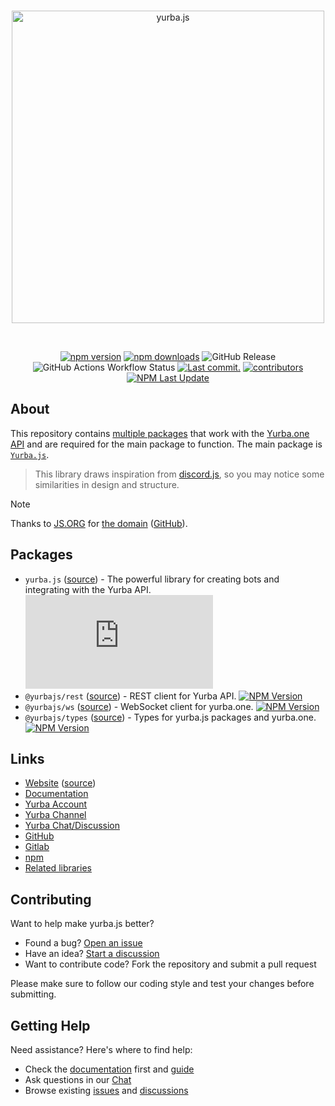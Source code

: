 <div align="center">
	<br />
	<p>
		<a href="https://yurba.js.org"><img src="https://yurba.js.org/banner.svg" width="500" alt="yurba.js" /></a>
	</p>
	<br />	
	<p>
		<a href="https://www.npmjs.com/package/yurba.js"><img src="https://img.shields.io/npm/v/yurba.js.svg?maxAge=3600" alt="npm version" /></a>
		<a href="https://www.npmjs.com/package/yurba.js"><img src="https://img.shields.io/npm/dt/yurba.js.svg?maxAge=3600" alt="npm downloads" /></a>
		<img alt="GitHub Release" src="https://img.shields.io/github/v/release/yurbajs/yurba.js?display_name=release">
        <img alt="GitHub Actions Workflow Status" src="https://img.shields.io/github/actions/workflow/status/yurbajs/yurba.js/pr-checks.yml?branch=main&label=Tests&link=https%3A%2F%2Fgithub.com%2Fyurbajs%2Fyurba.js%2Factions%2Fworkflows%2Fpr-checks.yml">
		<!-- <a href="https://github.com/yurbajs/yurba.js/actions"><img src="https://github.com/yurbajs/yurba.js/actions/workflows/tests.yml/badge.svg" alt="Tests status" /></a> -->
		<a href="https://github.com/yurbajs/yurba.js/commits/main"><img src="https://img.shields.io/github/last-commit/yurbajs/yurba.js.svg?logo=github&logoColor=ffffff" alt="Last commit." /></a>
		<a href="https://github.com/yurbajs/yurba.js/graphs/contributors"><img src="https://img.shields.io/github/contributors/yurbajs/yurba.js.svg?maxAge=3600&logo=github&logoColor=fff&color=00c7be" alt="contributors" /></a>
		<!-- <a href="https://codecov.io/gh/yurbajs/yurba.js"><img src="https://codecov.io/gh/yurbajs/yurba.js/branch/main/graph/badge.svg?precision=2" alt="Code coverage" /></a> -->
        <a href="https://www.npmjs.com/package/yurba.js"><img alt="NPM Last Update" src="https://img.shields.io/npm/last-update/yurba.js" alt="npm last update"></a>
	</p>
</div>

## About


This repository contains [multiple packages](https://github.com/yurbajs/yurba.js/tags) that work with the [Yurba.one API](https://docs.yurba.one/overview) and are required for the main package to function.
The main package is [`Yurba.js`](https://github.com/yurbajs/yurba.js/tree/main/packages/yurba.js).

> This library draws inspiration from [discord.js](https://github.com/discordjs/discord.js), so you may notice some similarities in design and structure.

> [!NOTE] 
> Thanks to [JS.ORG](https://js.org) for [the domain](https://yurba.js.org) ([GitHub](https://github.com/js-org/js.org)).

## Packages
- `yurba.js` ([source][source]) - The powerful library for creating bots and integrating with the Yurba API. [![NPM Version](https://img.shields.io/npm/v/yurba.js)](https://www.npmjs.com/package/yurba.js)
- `@yurbajs/rest` ([source][source]) - REST client for Yurba API. [![NPM Version](https://img.shields.io/npm/v/@yurbajs/rest)](https://www.npmjs.com/package/@yurbajs/rest)
- `@yurbajs/ws` ([source][source]) - WebSocket client for yurba.one. [![NPM Version](https://img.shields.io/npm/v/@yurbajs/ws)](https://www.npmjs.com/package/@yurbajs/ws)
- `@yurbajs/types` ([source][source]) - Types for yurba.js packages and yurba.one. [![NPM Version](https://img.shields.io/npm/v/@yurbajs/types)](https://www.npmjs.com/package/@yurbajs/types)



## Links
- [Website][website] ([source][website-source])
- [Documentation][documentation]
- [Yurba Account][yurba]
- [Yurba Channel][yurba-channel]
- [Yurba Chat/Discussion][yurba-chat]
- [GitHub][source]
- [Gitlab][gitlab]
- [npm][npm]
- [Related libraries][related-libs]

## Contributing
Want to help make yurba.js better?

- Found a bug? [Open an issue](https://github.com/yurbajs/yurba.js/issues/new)
- Have an idea? [Start a discussion](https://github.com/yurbajs/yurba.js/discussions)
- Want to contribute code? Fork the repository and submit a pull request

Please make sure to follow our coding style and test your changes before submitting.

## Getting Help
Need assistance? Here's where to find help:

- Check the [documentation][documentation] first and [guide][guide] 
- Ask questions in our [Chat][yurba-chat]
- Browse existing [issues](https://github.com/yurbajs/yurba.js/issues) and [discussions](https://github.com/yurbajs/yurba.js/discussions)

[gitlab]: https://gitlab.com/yurbajs/yurba.js
[github-tags]: https://github.com/yurbajs/yurba.js/tags
[source]: https://github.com/yurbajs/yurba.js/tree/main/packages/yurba.js
[website]: https://yurba.js.org
[website-source]: https://github.com/yurbajs/yurba.js/tree/main/apps/guide
[documentation]: https://yurbajs.pages.dev/
[yurba]: https://me.yurba.one/yurbajs
[yurba-channel]: https://me.yurba.one/yjs
[yurba-chat]: https://me.yurba.one/yurba.js
[npm]: https://www.npmjs.com/package/yurba.js
[related-libs]: #
[guide]: https://yurba.js.org